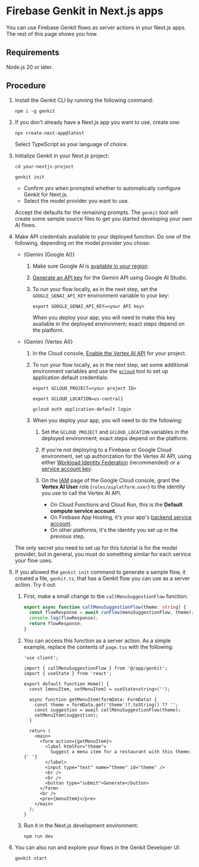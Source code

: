 # Firebase Genkit in Next.js apps

You can use Firebase Genkit flows as server actions in your Next.js apps.
The rest of this page shows you how.

## Requirements

Node.js 20 or later.

## Procedure

1.  Install the Genkit CLI by running the following command:

    ```posix-terminal
    npm i -g genkit
    ```

1.  If you don't already have a Next.js app you want to use, create one:

    ```posix-terminal
    npx create-next-app@latest
    ```

    Select TypeScript as your language of choice.

1.  Initialize Genkit in your Next.js project:

    ```posix-terminal
    cd your-nextjs-project

    genkit init
    ```

    - Confirm _yes_ when prompted whether to automatically configure Genkit for Next.js.
    - Select the model provider you want to use.

    Accept the defaults for the remaining prompts. The `genkit` tool will create
    some sample source files to get you started developing your own AI flows.

1.  Make API credentials available to your deployed function. Do one of the
    following, depending on the model provider you chose:

    - {Gemini (Google AI)}

      1.  Make sure Google AI is
          [available in your region](https://ai.google.dev/available_regions).

      1.  [Generate an API key](https://aistudio.google.com/app/apikey) for the
          Gemini API using Google AI Studio.

      1.  To run your flow locally, as in the next
          step, set the `GOOGLE_GENAI_API_KEY` environment variable to your key:

          ```posix-terminal
          export GOOGLE_GENAI_API_KEY=<your API key>
          ```

          When you deploy your app, you will need to make this key available in
          the deployed environment; exact steps depend on the platform.

    - {Gemini (Vertex AI)}

      1.  In the Cloud console,
          [Enable the Vertex AI API](https://console.cloud.google.com/apis/library/aiplatform.googleapis.com?project=_)
          for your project.

      1.  To run your flow locally, as in the next
          step, set some additional environment variables and use the
          [`gcloud`](https://cloud.google.com/sdk/gcloud) tool to set up
          application default credentials:

          ```posix-terminal
          export GCLOUD_PROJECT=<your project ID>

          export GCLOUD_LOCATION=us-central1

          gcloud auth application-default login
          ```

      1.  When you deploy your app, you will need to do the following:

          1.  Set the `GCLOUD_PROJECT` and `GCLOUD_LOCATION` variables in the
              deployed environment; exact steps depend on the platform.

          1.  If you're not deploying to a Firebase or Google Cloud environment,
              set up authorization for the Vertex AI API, using either
              [Workload Identity Federation](https://cloud.google.com/iam/docs/workload-identity-federation)
              (recommended) or a [service account key](https://cloud.google.com/iam/docs/service-account-creds#key-types).

          1.  On the [IAM](https://console.cloud.google.com/iam-admin/iam?project=_)
              page of the Google Cloud console, grant the **Vertex AI User**
              role (`roles/aiplatform.user`) to the identity you use to call the
              Vertex AI API.

              - On Cloud Functions and Cloud Run, this is the
                **Default compute service account**.
              - On Firebase App Hosting, it's your app's
                [backend service account](https://firebase.google.com/docs/app-hosting/about-app-hosting#service-account).
              - On other platforms, it's the identity you set up in the previous
                step.

    The only secret you need to set up for this tutorial is for the model
    provider, but in general, you must do something similar for each service
    your flow uses.

1.  If you allowed the `genkit init` command to generate a sample flow, it
    created a file, `genkit.ts`, that has a Genkit flow you can use as a server
    action. Try it out:

    1.  First, make a small change to tbe `callMenuSuggestionFlow` function:

        ```ts
        export async function callMenuSuggestionFlow(theme: string) {
          const flowResponse = await runFlow(menuSuggestionFlow, theme);
          console.log(flowResponse);
          return flowResponse;
        }
        ```

    1.  You can access this function as a server action. As a simple example,
        replace the contents of `page.tsx` with the following:

        ```tsx
        'use client';

        import { callMenuSuggestionFlow } from '@/app/genkit';
        import { useState } from 'react';

        export default function Home() {
          const [menuItem, setMenuItem] = useState<string>('');

          async function getMenuItem(formData: FormData) {
            const theme = formData.get('theme')?.toString() ?? '';
            const suggestion = await callMenuSuggestionFlow(theme);
            setMenuItem(suggestion);
          }

          return (
            <main>
              <form action={getMenuItem}>
                <label htmlFor="theme">
                  Suggest a menu item for a restaurant with this theme:{' '}
                </label>
                <input type="text" name="theme" id="theme" />
                <br />
                <br />
                <button type="submit">Generate</button>
              </form>
              <br />
              <pre>{menuItem}</pre>
            </main>
          );
        }
        ```

    1.  Run it in the Next.js development environment:

        ```posix-terminal
        npm run dev
        ```

1.  You can also run and explore your flows in the Genkit Developer UI:

    ```posix-terminal
    genkit start
    ```
